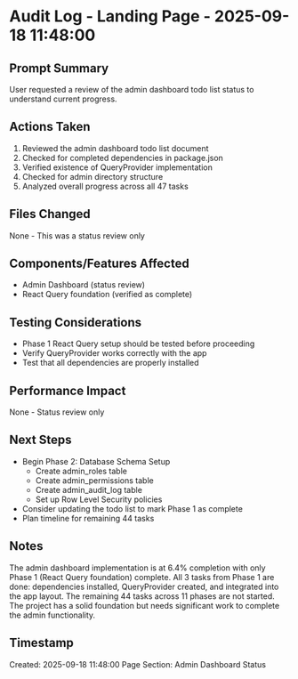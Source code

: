 # Audit Log - Landing Page - 2025-09-18 11:48:00

## Prompt Summary
User requested a review of the admin dashboard todo list status to understand current progress.

## Actions Taken
1. Reviewed the admin dashboard todo list document
2. Checked for completed dependencies in package.json
3. Verified existence of QueryProvider implementation
4. Checked for admin directory structure
5. Analyzed overall progress across all 47 tasks

## Files Changed
None - This was a status review only

## Components/Features Affected
- Admin Dashboard (status review)
- React Query foundation (verified as complete)

## Testing Considerations
- Phase 1 React Query setup should be tested before proceeding
- Verify QueryProvider works correctly with the app
- Test that all dependencies are properly installed

## Performance Impact
None - Status review only

## Next Steps
- Begin Phase 2: Database Schema Setup
  - Create admin_roles table
  - Create admin_permissions table
  - Create admin_audit_log table
  - Set up Row Level Security policies
- Consider updating the todo list to mark Phase 1 as complete
- Plan timeline for remaining 44 tasks

## Notes
The admin dashboard implementation is at 6.4% completion with only Phase 1 (React Query foundation) complete. All 3 tasks from Phase 1 are done: dependencies installed, QueryProvider created, and integrated into the app layout. The remaining 44 tasks across 11 phases are not started. The project has a solid foundation but needs significant work to complete the admin functionality.

## Timestamp
Created: 2025-09-18 11:48:00
Page Section: Admin Dashboard Status
